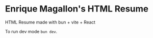 # Enrique Magallon's HTML Resume

HTML Resume made with bun + vite + React

To run dev mode `bun dev`.